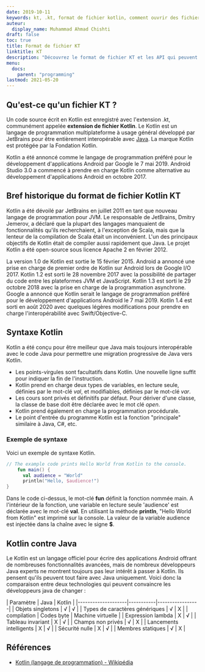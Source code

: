 ```yaml
---
date: 2019-10-11
keywords: kt, .kt, format de fichier kotlin, comment ouvrir des fichiers kotlin, comment exécuter des fichiers kotlin, format de fichier .kt, fichier kt, extension de fichier kotlin, extension .kt, kotlin vs java
auteur:
  display_name: Muhammad Ahmad Chishti
draft: false
toc: true
title: Format de fichier KT
linktitle: KT
description: "Découvrez le format de fichier KT et les API qui peuvent créer et ouvrir des fichiers KT."
menu:
  docs:
    parent: "programming"
lastmod: 2021-05-20
---
```


## Qu'est-ce qu'un fichier KT ? ##

Un code source écrit en Kotlin est enregistré avec l'extension .kt, communément appelée **extension de fichier Kotlin**. Le Kotlin est un langage de programmation multiplateforme à usage général développé par JetBrains pour être entièrement interopérable avec [Java](/fr/programming/java/). La marque Kotlin est protégée par la Fondation Kotlin.

Kotlin a été annoncé comme le langage de programmation préféré pour le développement d'applications Android par Google le 7 mai 2019. Android Studio 3.0 a commencé à prendre en charge Kotlin comme alternative au développement d'applications Android en octobre 2017.

## Bref historique du format de fichier Kotlin KT ##

Kotlin a été dévoilé par JetBrains en juillet 2011 en tant que nouveau langage de programmation pour JVM. Le responsable de JetBrains, Dmitry Jemerov, a déclaré que la plupart des langages manquaient de fonctionnalités qu'ils recherchaient, à l'exception de Scala, mais que la lenteur de la compilation de Scala était un inconvénient. L'un des principaux objectifs de Kotlin était de compiler aussi rapidement que Java. Le projet Kotlin a été open-source sous licence Apache 2 en février 2012.

La version 1.0 de Kotlin est sortie le 15 février 2015. Android a annoncé une prise en charge de premier ordre de Kotlin sur Android lors de Google I/O 2017. Kotlin 1.2 est sorti le 28 novembre 2017 avec la possibilité de partager du code entre les plateformes JVM et JavaScript. Kotlin 1.3 est sorti le 29 octobre 2018 avec la prise en charge de la programmation asynchrone. Google a annoncé que Kotlin serait le langage de programmation préféré pour le développement d'applications Android le 7 mai 2019. Kotlin 1.4 est sorti en août 2020 avec quelques légères modifications pour prendre en charge l'interopérabilité avec Swift/Objective-C.

## Syntaxe Kotlin ##

Kotlin a été conçu pour être meilleur que Java mais toujours interopérable avec le code Java pour permettre une migration progressive de Java vers Kotlin.

* Les points-virgules sont facultatifs dans Kotlin. Une nouvelle ligne suffit pour indiquer la fin de l'instruction.
* Kotlin prend en charge deux types de variables, en lecture seule, définies par le mot-clé *val*, et modifiables, définies par le mot-clé *var*.
* Les cours sont privés et définitifs par défaut. Pour dériver d'une classe, la classe de base doit être déclarée avec le mot clé *open*.
* Kotlin prend également en charge la programmation procédurale.
* Le point d'entrée du programme Kotlin est la fonction "principale" similaire à Java, C#, etc.

### Exemple de syntaxe ###

Voici un exemple de syntaxe Kotlin.

```kotlin
// The example code prints Hello World from Kotlin to the console.
    fun main() {
      val audience = "World"
      println("Hello, $audience!")
}
```

Dans le code ci-dessus, le mot-clé **fun** définit la fonction nommée main. A l'intérieur de la fonction, une variable en lecture seule 'audience' est déclarée avec le mot-clé **val**. En utilisant la méthode **println**, "Hello World from Kotlin" est imprimé sur la console. La valeur de la variable audience est injectée dans la chaîne avec le signe **$**.

## Kotlin contre Java
Le Kotlin est un langage officiel pour écrire des applications Android offrant de nombreuses fonctionnalités avancées, mais de nombreux développeurs Java experts ne montrent toujours pas leur intérêt à passer à Kotlin. Ils pensent qu'ils peuvent tout faire avec Java uniquement. Voici donc la comparaison entre deux technologies qui peuvent convaincre les développeurs java de changer :

| Paramètre | Java | Kotlin |
|--------------------|-----------|---------------- -|
| Objets singletons | √ | √ |
| Types de caractères génériques | √ | Χ |
| compilation | Codes byte | Machine virtuelle |
| Expression lambda | Χ | √ |
| Tableau invariant | Χ | √ |
| Champs non privés | √ | Χ |
| Lancements intelligents | Χ | √ |
| Sécurité nulle | Χ | √ |
| Membres statiques | √ | Χ |

## Références ##

- [Kotlin (langage de programmation) - Wikipédia](https://en.wikipedia.org/wiki/Kotlin_(programming_language))

